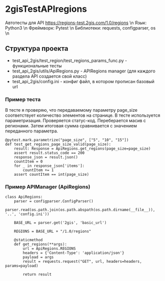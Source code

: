 # 2gisTestAPIregions

Автотесты для API https://regions-test.2gis.com/1.0/regions \n
Язык: Python3 \n
Фреймворк: Pytest \n
Библиотеки: requests, configparser, os \n

## Структура проекта

* test_api_2gis/test_region/test_regions_params_func.py -  функциональные тесты
* test_api_2gis/utils/ApiRegions.py - APIRegions manager (для каждого раздела API создается свой класс)
* test_api_2gis/config.ini - конфиг файл, в котором прописан базовый url

### Пример теста

В тесте я проверяю, что передаваемому параметру page_size соответствует количество элементов на странице. В тесте используется параметризация. Проверяется статус-код. Переберается масив с регионами. Затем итоговая сумма сравнивается с значением переданного параметра.

```
@pytest.mark.parametrize("page_size", ["5", "10", "15"])
def test_get_regions_page_size_valid(page_size):
    result: Response = ApiRegions.get_regions(page_size=page_size)
    assert result.status_code == 200
    response_json = result.json()
    countItem = 0
    for _ in response_json['items']:
        countItem += 1
    assert countItem == int(page_size)
```

### Пример APIManager (ApiRegions)

```
class ApiRegions:
    parser = configparser.ConfigParser()
    parser.read(os.path.join(os.path.abspath(os.path.dirname(__file__)), '..', 'config.ini'))

    BASE_URL = parser.get('2gis', 'basic_url')

    REGIONS = BASE_URL + "/1.0/regions"

    @staticmethod
    def get_regions(**args):
        url = ApiRegions.REGIONS
        headers = {'Content-Type': 'application/json'}
        payload = args
        result = requests.request("GET", url, headers=headers, params=payload)

        return result

```
